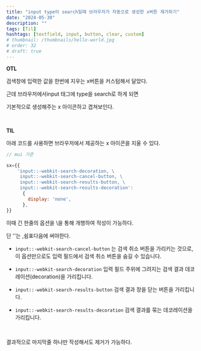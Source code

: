 ```yaml
---
title: "input type이 search일때 브라우저가 자동으로 생성한 x버튼 제거하기"
date: "2024-05-30"
description: ""
tags: [Til]
hashtags: [textfield, input, button, clear, custom]
# thumbnail: /thumbnails/hello-world.jpg
# order: 32
# draft: true
---
```


**OTL**

검색창에 입력한 값을 한번에 지우는 x버튼을 커스텀해서 달았다.

근데 브라우저에서input 태그에 type을 search로 하게 되면

기본적으로 생성해주는 x 아이콘하고 겹쳐보인다.

<br/>

**TIL**

아래 코드를 사용하면 브라우저에서 제공하는 x 아이콘을 지울 수 있다.

```javascript
// mui 기준

sx={{
    'input::-webkit-search-decoration, \
     input::-webkit-search-cancel-button, \
     input::-webkit-search-results-button, \
     input::-webkit-search-results-decoration':
      {
        display: 'none',
      },
}}
```

이때 긴 한줄의 옵션을 \을 통해 개행하여 작성이 가능하다.

단 '\'는 ,쉼표다음에 써야한다.

- `input::-webkit-search-cancel-button` 는 검색 취소 버튼을 가리키는 것으로, 이 옵션만으로도 입력 필드에서 검색 취소 버튼을 숨길 수 있습니다.

- `input::-webkit-search-decoration` 입력 필드 주위에 그려지는 검색 결과 데코레이션(decoration)을 가리킵니다.

- `input::-webkit-search-results-button` 검색 결과 창을 닫는 버튼을 가리킵니다.

- `input::-webkit-search-results-decoration` 검색 결과를 묶는 데코레이션을 가리킵니다.

<br/>

결과적으로 마지막줄 하나만 작성해서도 제거가 가능하다.
